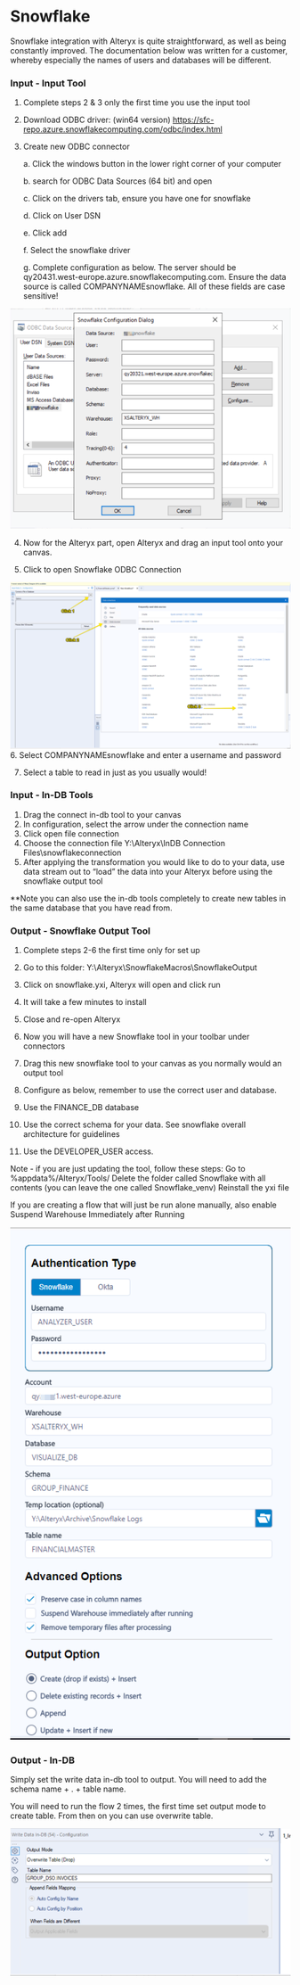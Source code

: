 # Snowflake

Snowflake integration with Alteryx is quite straightforward, as well as being constantly improved. 
The documentation below was written for a customer, whereby especially the names of users and databases will be different. 


### Input - Input Tool

1. Complete steps 2 & 3 only the first time you use the input tool

2. Download ODBC driver: (win64 version) https://sfc-repo.azure.snowflakecomputing.com/odbc/index.html

3. Create new ODBC connector

    a. Click the windows button in the lower right corner of your computer

    b. search for ODBC Data Sources (64 bit) and open 

    c. Click on the drivers tab, ensure you have one for snowflake

    d. Click on User DSN

    e. Click add

    f. Select the snowflake driver

    g. Complete configuration as below. The server should be qy20431.west-europe.azure.snowflakecomputing.com. Ensure the data source is called COMPANYNAMEsnowflake. All of these fields are case sensitive!

![a](./assets/Snowflake/Pic1.png)

4. Now for the Alteryx part, open Alteryx and drag an input tool onto your canvas.

5. Click to open Snowflake ODBC Connection

![a](./assets/Snowflake/Pic2.png)
6. Select COMPANYNAMEsnowflake and enter a username and password

7. Select a table to read in just as you usually would! 

### Input - In-DB Tools
1. Drag the connect in-db tool to your canvas
2. In configuration, select the arrow under the connection name
3. Click open file connection
4. Choose the connection file Y:\Alteryx\InDB Connection Files\snowflakeconnection
5. After applying the transformation you would like to do to your data, use data stream out to “load” the data into your Alteryx before using the snowflake output tool

**Note you can also use the in-db tools completely to create new tables in the same database that you have read from. 

### Output - Snowflake Output Tool

1. Complete steps 2-6 the first time only for set up
2. Go to this folder: Y:\Alteryx\SnowflakeMacros\SnowflakeOutput
3. Click on snowflake.yxi, Alteryx will open and click run
4. It will take a few minutes to install
5. Close and re-open Alteryx
6. Now you will have a new Snowflake tool in your toolbar under connectors

7. Drag this new snowflake tool to your canvas as you normally would an output tool
8. Configure as below, remember to use the correct user and database.
9. Use the FINANCE_DB database
10. Use the correct schema for your data. See snowflake overall architecture for guidelines
11. Use the DEVELOPER_USER access.

Note - if you are just updating the tool, follow these steps: 
Go to %appdata%/Alteryx/Tools/
Delete the folder called Snowflake with all contents (you can leave the one called Snowflake_venv)
Reinstall the yxi file

If you are creating a flow that will just be run alone manually, also enable Suspend Warehouse Immediately after Running

![a](./assets/Snowflake/Pic3.png)

### Output - In-DB
Simply set the write data in-db tool to output. You will need to add the schema name + . + table name.

You will need to run the flow 2 times, the first time set output mode to create table. From then on you can use overwrite table.

![a](./assets/Snowflake/Pic4.png)
